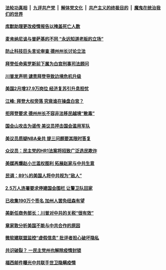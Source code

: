 

####  [法轮功真相](../../../../basic/blob/master/README.md?t=03061301) &nbsp;|&nbsp; [九评共产党](../../../../9ping.md/blob/master/README.md?t=03061301) &nbsp;|&nbsp; [解体党文化](../../../../jtdwh.md/blob/master/README.md?t=03061301)  &nbsp;|&nbsp; [共产主义的终极目的](../../../../gczydzjmd.md/blob/master/README.md?t=03061301) &nbsp;|&nbsp; [魔鬼在统治我们的世界](../../../../mgztzwmdsj.md/blob/master/README.md?t=03061301) 

#### [库默助理更改疫情报告以掩盖死亡人数 ](../pages/soh6/481289.md?t=03061301) 
#### [麦肯纳尼谈与普萨基的不同 “永远知道老板的立场”](../pages/soh6/481280.md?t=03061301) 
#### [防止科技巨头言论审查 德州州长讨论立法](../pages/soh6/481274.md?t=03061301) 
#### [拜登任命索罗斯前下属为白宫刑事司法顾问](../pages/soh6/481268.md?t=03061301) 
#### [川普发声明 谴责拜登导致边境危机升级 ](../pages/soh6/481262.md?t=03061301) 
#### [美国2月增37.9万岗位 经济复苏引升息担忧 ](../pages/soh6/481253.md?t=03061301) 
#### [江峰: 拜登大权旁落 究竟谁在操盘白宫？](../pages/soh6/481247.md?t=03061301) 
#### [拒拜登要求 德州州长不容非法移民越境“散毒”](../pages/soh6/481196.md?t=03061301) 
#### [国会山攻击为谣传 美议员抨击国会滥用军队](../pages/soh6/481202.md?t=03061301) 
#### [美议员质疑NBA亲共 提三问题要其限时答复](../pages/soh6/481199.md?t=03061301) 
#### [众议员：民主党的HR1法案将招致广泛选民欺诈](../pages/soh6/481193.md?t=03061301) 
#### [美媒再爆赵小兰滥权图利 拓展赵家与中共生意](../pages/soh6/481169.md?t=03061301) 
#### [民调：89%的美国人将中共视为“敌人”](../pages/soh6/481157.md?t=03061301) 
#### [2.5万人连署要求停建国会围栏 让警卫队回家](../pages/soh6/481133.md?t=03061301) 
#### [已收集190万个签名 加州人罢免纽森有望 ](../pages/soh6/481136.md?t=03061301) 
#### [美新任商务部长：川普对中共的关税“很有效”](../pages/soh6/481115.md?t=03061301) 
#### [章家敦分析美国不能与中共合作的原因 ](../pages/soh6/481028.md?t=03061301) 
#### [微软建联盟监控“虚假信息” 批评者担心破坏隐私](../pages/soh6/481025.md?t=03061301) 
#### [共识破裂？ 一民主党州也解除疫情封锁](../pages/soh6/481019.md?t=03061301) 
#### [福西邮件曝光中共联手世卫隐瞒疫情 ](../pages/soh6/481013.md?t=03061301) 

